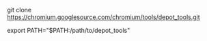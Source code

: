 git clone https://chromium.googlesource.com/chromium/tools/depot_tools.git

export PATH="$PATH:/path/to/depot_tools"